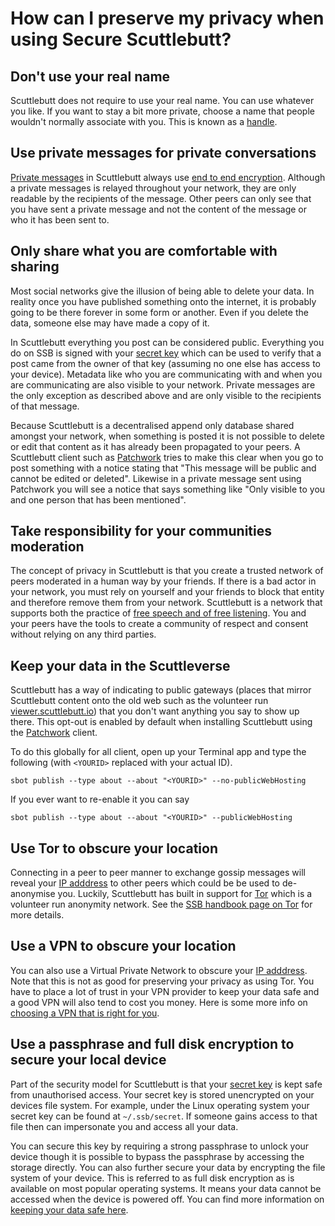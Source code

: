 # How can I preserve my privacy when using Secure Scuttlebutt?

## Don't use your real name

Scuttlebutt does not require to use your real name. You can use
whatever you like. If you want to stay a bit more private, choose a name that 
people wouldn't normally associate with you. This is known as a [handle](https://en.wikipedia.org/wiki/User_(computing)).

## Use private messages for private conversations

[Private messages](https://www.scuttlebutt.nz/concepts/private-message.html) in Scuttlebutt always use [end to end encryption](https://en.wikipedia.org/wiki/End-to-end_encryption). Although a private messages is relayed throughout your network, they are only readable by the recipients of the message. Other peers can only see that you have sent a private message and not the content of the message or who it has been sent to.

## Only share what you are comfortable with sharing

Most social networks give the illusion of being able to delete your data. In reality once you have published something onto the internet, it is probably going to be there forever in some form or another. Even if you delete the data, someone else may have made a copy of it. 

In Scuttlebutt everything you post can be considered public. Everything you do on SSB is signed with your [secret key](https://ssbc.github.io/scuttlebutt-protocol-guide/#keys-and-identities) which can be used to verify that a post came from the owner of that key (assuming no one else has access to your device). Metadata like who you are communicating with and when you are communicating are also visible to your network. Private messages are the only exception as described above and are only visible to the recipients of that message.

Because Scuttlebutt is a decentralised append only database shared amongst your network, when something is posted it is not possible to delete or edit that content as it has already been propagated to your peers. A Scuttlebutt client such as [Patchwork](https://github.com/ssbc/patchwork) tries to make this clear when you go to post something with a notice stating that "This message will be public and cannot be edited or deleted". Likewise in a private message sent using Patchwork you will see a notice that says something like "Only visible to you and one person that has been mentioned".

## Take responsibility for your communities moderation

The concept of privacy in Scuttlebutt is that you create a trusted network of peers moderated in a human way by your friends. If there is a bad actor in your network, you must rely on yourself and your friends to block that entity and therefore remove them from your network. Scuttlebutt is a network that supports both the practice of [free speech and of free listening](https://www.scuttlebutt.nz/principles/). You and your peers have the tools to create a community of respect and consent without relying on any third parties.

## Keep your data in the Scuttleverse

Scuttlebutt has a way of indicating to public gateways (places that mirror Scuttlebutt
content onto the old web such as the volunteer run [viewer.scuttlebutt.io](https://viewer.scuttlebot.io)) that you don't want anything you say to show up there. This opt-out is enabled by default when installing Scuttlebutt using the [Patchwork](https://github.com/ssbc/patchwork) client.

To do this globally for all client, open up your Terminal app and type the following (with `<YOURID>`
replaced with your actual ID).

```
sbot publish --type about --about "<YOURID>" --no-publicWebHosting
```

If you ever want to re-enable it you can say

```
sbot publish --type about --about "<YOURID>" --publicWebHosting
```

## Use Tor to obscure your location
Connecting in a peer to peer manner to exchange gossip messages will reveal your [IP adddress](https://en.wikipedia.org/wiki/IP_address) to other peers which could be be used to de-anonymise you. Luckily, Scuttlebutt has built in support for
[Tor](https://torproject.org/) which is a volunteer run anonymity network. See the [SSB handbook page on Tor](tor.md) for more details.

## Use a VPN to obscure your location
You can also use a Virtual Private Network to obscure your [IP adddress](https://en.wikipedia.org/wiki/IP_address). Note that this is not as good for preserving your privacy as using Tor. You have to place a lot of trust in your VPN provider to keep your data safe and a good VPN will also tend to cost you money. Here is some more info on [choosing a VPN that is right for you](https://ssd.eff.org/en/module/choosing-vpn-thats-right-you).

## Use a passphrase and full disk encryption to secure your local device
Part of the security model for Scuttlebutt is that your [secret key](https://ssbc.github.io/scuttlebutt-protocol-guide/#keys-and-identities) is kept safe from unauthorised access. Your secret key is stored unencrypted on your devices file system. For example, under the Linux operating system your secret key can be found at `~/.ssb/secret`. If someone gains access to that file then can impersonate you and access all your data.

You can secure this key by requiring a strong passphrase to unlock your device though it is possible to bypass the passphrase by accessing the storage directly. You can also further secure your data by encrypting the file system of your device. This is referred to as full disk encryption as is available on most popular operating systems. It means your data cannot be accessed when the device is powered off. You can find more information on [keeping your data safe here](https://ssd.eff.org/en/module/keeping-your-data-safe).
